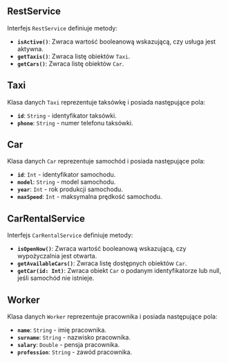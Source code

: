 ## RestService

Interfejs `RestService` definiuje metody:

* **`isActive()`**: Zwraca wartość booleanową wskazującą, czy usługa jest aktywna.
* **`getTaxis()`**: Zwraca listę obiektów `Taxi`.
* **`getCars()`**: Zwraca listę obiektów `Car`.


## Taxi

Klasa danych `Taxi` reprezentuje taksówkę i posiada następujące pola:

* **`id`**:  `String` - identyfikator taksówki.
* **`phone`**: `String` - numer telefonu taksówki.

## Car

Klasa danych `Car` reprezentuje samochód i posiada następujące pola:

* **`id`**: `Int` - identyfikator samochodu.
* **`model`**: `String` - model samochodu.
* **`year`**: `Int` - rok produkcji samochodu.
* **`maxSpeed`**: `Int` - maksymalna prędkość samochodu.

## CarRentalService

Interfejs `CarRentalService` definiuje metody:

* **`isOpenNow()`**: Zwraca wartość booleanową wskazującą, czy wypożyczalnia jest otwarta.
* **`getAvailableCars()`**: Zwraca listę dostępnych obiektów `Car`.
* **`getCar(id: Int)`**: Zwraca obiekt `Car` o podanym identyfikatorze lub null, jeśli samochód nie istnieje.

## Worker

Klasa danych `Worker` reprezentuje pracownika i posiada następujące pola:

* **`name`**: `String` - imię pracownika.
* **`surname`**: `String` - nazwisko pracownika.
* **`salary`**: `Double` - pensja pracownika.
* **`profession`**: `String` - zawód pracownika.
